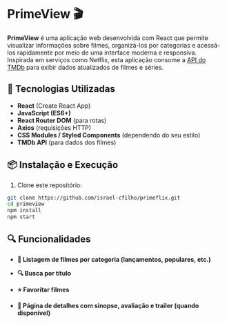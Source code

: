 # PrimeView 🎬

**PrimeView** é uma aplicação web desenvolvida com React que permite visualizar informações sobre filmes, organizá-los por categorias e acessá-los rapidamente por meio de uma interface moderna e responsiva. Inspirada em serviços como Netflix, esta aplicação consome a [API do TMDb](https://www.themoviedb.org/documentation/api) para exibir dados atualizados de filmes e séries.

## 🚀 Tecnologias Utilizadas

- **React** (Create React App)
- **JavaScript (ES6+)**
- **React Router DOM** (para rotas)
- **Axios** (requisições HTTP)
- **CSS Modules / Styled Components** (dependendo do seu estilo)
- **TMDb API** (para dados dos filmes)

## 📦 Instalação e Execução

1. Clone este repositório:

```bash
git clone https://github.com/israel-cfilho/primeflix.git
cd primeview
npm install
npm start
````

## 🔍 Funcionalidades

- **🎥 Listagem de filmes por categoria (lançamentos, populares, etc.)**

- **🔍 Busca por título**

- **⭐ Favoritar filmes**

- **📄 Página de detalhes com sinopse, avaliação e trailer (quando disponível)**
